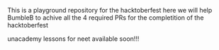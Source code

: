 This is a playground repository for the hacktoberfest
here we will help BumbleB to achive all the 4 required PRs for the
completition of the hacktoberfest

unacademy lessons for neet available soon!!!
